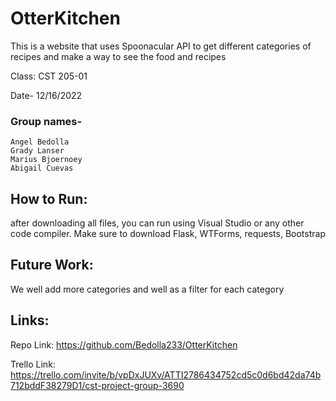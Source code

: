 # OtterKitchen
This is a website that uses Spoonacular API to get different categories of recipes and make a way to see the food and recipes

  Class: CST 205-01
  
  Date- 12/16/2022
  ### Group names-
    Angel Bedolla
    Grady Lanser
    Marius Bjoernoey
    Abigail Cuevas
  
  

## How to Run: 
after downloading all files, you can run using Visual Studio or any other code compiler. Make sure to download Flask, WTForms, requests, Bootstrap

## Future Work: 
We well add more categories and well as a filter for each category

## Links:

Repo Link: https://github.com/Bedolla233/OtterKitchen

Trello Link: https://trello.com/invite/b/vpDxJUXv/ATTI2786434752cd5c0d6bd42da74b712bddF38279D1/cst-project-group-3690 
